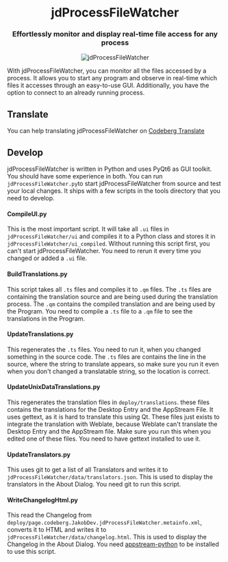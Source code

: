 <h1 align="center">jdProcessFileWatcher</h1>

<h3 align="center">Effortlessly monitor and display real-time file access for any process</h3>

<p align="center">
    <img alt="jdProcessFileWatcher" src="screenshots/MainWindow.png"/>
</p>

With jdProcessFileWatcher, you can monitor all the files accessed by a process. It allows you to start any program and observe in real-time which files it accesses through an easy-to-use GUI. Additionally, you have the option to connect to an already running process.

## Translate
You can help translating jdProcessFileWatcher on [Codeberg Translate](https://translate.codeberg.org/projects/jdProcessFileWatcher)

## Develop
jdProcessFileWatcher is written in Python and uses PyQt6 as GUI toolkit. You should have some experience in both.
You can run `jdProcessFileWatcher.py`to start jdProcessFileWatcher from source and test your local changes.
It ships with a few scripts in the tools directory that you need to develop.

#### CompileUI.py
This is the most important script. It will take all `.ui` files in `jdProcessFileWatcher/ui` and compiles it to a Python class
and stores it in `jdProcessFileWatcher/ui_compiled`. Without running this script first, you can't start jdProcessFileWatcher.
You need to rerun it every time you changed or added a `.ui` file.

#### BuildTranslations.py
This script takes all `.ts` files and compiles it to `.qm` files.
The `.ts` files are containing the translation source and are being used during the translation process.
The `.qm` contains the compiled translation and are being used by the Program.
You need to compile a `.ts` file to a `.qm` file to see the translations in the Program.

#### UpdateTranslations.py
This regenerates the `.ts` files. You need to run it, when you changed something in the source code.
The `.ts` files are contains the line in the source, where the string to translate appears,
so make sure you run it even when you don't changed a translatable string, so the location is correct.

####  UpdateUnixDataTranslations.py
This regenerates the translation files in `deploy/translations`. these files contains the translations for the Desktop Entry and the AppStream File.
It uses gettext, as it is hard to translate this using Qt.
These files just exists to integrate the translation with Weblate, because Weblate can't translate the Desktop Entry and the AppStream file.
Make sure you run this when you edited one of these files.
You need to have gettext installed to use it.

#### UpdateTranslators.py
This uses git to get a list of all Translators and writes it to `jdProcessFileWatcher/data/translators.json`.
This is used to display the translators in the About Dialog.
You need git to run this script.

#### WriteChangelogHtml.py
This read the Changelog from `deploy/page.codeberg.JakobDev.jdProcessFileWatcher.metainfo.xml`, converts it to HTML and writes it to `jdProcessFileWatcher/data/changelog.html`.
This is used to display the Changelog in the About Dialog.
You need [appstream-python](https://pypi.org/project/appstream-python) to be installed to use this script.
